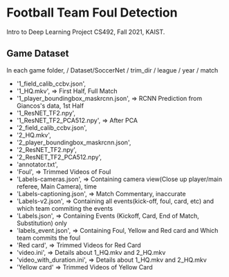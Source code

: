 # Football Team Foul Detection
Intro to Deep Learning Project CS492, Fall 2021, KAIST.

## Game Dataset 
In each game folder, / Dataset/SoccerNet / trim_dir / league / year / match
- '1_field_calib_ccbv.json', 
- '1_HQ.mkv', => First Half, Full Match
- '1_player_boundingbox_maskrcnn.json',  => RCNN Prediction from Giancos's data, 1st Half
- '1_ResNET_TF2.npy',
- '1_ResNET_TF2_PCA512.npy', => After PCA
- '2_field_calib_ccbv.json',
- '2_HQ.mkv',
- '2_player_boundingbox_maskrcnn.json',
- '2_ResNET_TF2.npy',
- '2_ResNET_TF2_PCA512.npy',
- 'annotator.txt', 
- 'Foul', => Trimmed Videos of Foul
- 'Labels-cameras.json', => Containing camera view(Close up player/main referee, Main Camera), time
- 'Labels-captioning.json', => Match Commentary, inaccurate
- 'Labels-v2.json',  => Containing all events(kick-off, foul, card, etc) and which team commiting the events
- 'Labels.json', => Containing Events (Kickoff, Card, End of Match, Substitution) only
- 'labels_event.json',  => Containing Foul, Yellow and Red card and Which team commits the foul
- 'Red card', => Trimmed Videos for Red Card
- 'video.ini', => Details about 1_HQ.mkv and 2_HQ.mkv
- 'video_with_duration.ini', => Details about 1_HQ.mkv and 2_HQ.mkv
- 'Yellow card' => Trimmed Videos of Yellow Card
 
